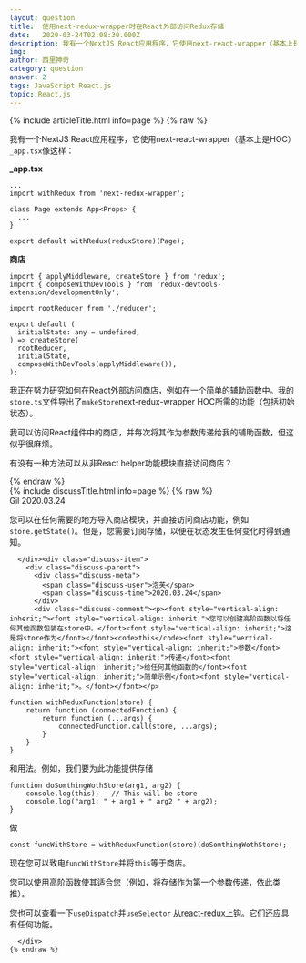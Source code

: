 ```yaml
---
layout: question
title:  使用next-redux-wrapper时在React外部访问Redux存储
date:   2020-03-24T02:08:30.000Z
description: 我有一个NextJS React应用程序，它使用next-react-wrapper（基本上是HOC）_app.tsx像这样：_app.tsx.....
img: 
author: 西里神奇
category: question
answer: 2
tags: JavaScript React.js
topic: React.js
---
```

<div class="article-root">
  <div class="article">
    {% include articleTitle.html info=page %}
    {% raw %}
    <div class="article-content"><p><font style="vertical-align: inherit;"><font style="vertical-align: inherit;">我有一个NextJS React应用程序，它使用next-react-wrapper（基本上是HOC）</font></font><code>_app.tsx</code><font style="vertical-align: inherit;"><font style="vertical-align: inherit;">像这样：</font></font></p>

<p><strong><font style="vertical-align: inherit;"><font style="vertical-align: inherit;">_app.tsx</font></font></strong></p>

<pre><code>...<font></font>
import withRedux from 'next-redux-wrapper';<font></font>
<font></font>
class Page extends App&lt;Props&gt; {<font></font>
  ...<font></font>
}<font></font>
<font></font>
export default withRedux(reduxStore)(Page);<font></font>
</code></pre>

<p><strong><font style="vertical-align: inherit;"><font style="vertical-align: inherit;">商店</font></font></strong></p>

<pre><code>import { applyMiddleware, createStore } from 'redux';<font></font>
import { composeWithDevTools } from 'redux-devtools-extension/developmentOnly';<font></font>
<font></font>
import rootReducer from './reducer';<font></font>
<font></font>
export default (<font></font>
  initialState: any = undefined,<font></font>
) =&gt; createStore(<font></font>
  rootReducer,<font></font>
  initialState,<font></font>
  composeWithDevTools(applyMiddleware()),<font></font>
);<font></font>
</code></pre>

<p><font style="vertical-align: inherit;"><font style="vertical-align: inherit;">我正在努力研究如何在React外部访问商店，例如在一个简单的辅助函数中。</font><font style="vertical-align: inherit;">我的</font></font><code>store.ts</code><font style="vertical-align: inherit;"><font style="vertical-align: inherit;">文件导出了</font></font><code>makeStore</code><font style="vertical-align: inherit;"><font style="vertical-align: inherit;">next-redux-wrapper HOC所需</font><font style="vertical-align: inherit;">的</font><font style="vertical-align: inherit;">功能（包括初始状态）。</font></font></p>

<p><font style="vertical-align: inherit;"><font style="vertical-align: inherit;">我可以访问React组件中的商店，并每次将其作为参数传递给我的辅助函数，但这似乎很麻烦。</font></font></p>

<p><font style="vertical-align: inherit;"><font style="vertical-align: inherit;">有没有一种方法可以从非React helper功能模块直接访问商店？</font></font></p></div>
    {% endraw %}
  </div>

  <div class="discuss-wrapper">
    {% include discussTitle.html info=page %}
    {% raw %}
    <div class="discuss-item">
        <div class="discuss-parent">
          <div class="discuss-meta">
            <span class="discuss-user">Gil</span>
            <span class="discuss-time">2020.03.24</span>
          </div>
          <div class="discuss-comment"><p><font style="vertical-align: inherit;"><font style="vertical-align: inherit;">您可以在任何需要的地方导入商店模块，并直接访问商店功能，例如</font></font><code>store.getState()</code><font style="vertical-align: inherit;"><font style="vertical-align: inherit;">。</font><font style="vertical-align: inherit;">但是，您需要订阅存储，以便在状态发生任何变化时得到通知。</font></font></p></div>
        </div>
        
      </div><div class="discuss-item">
        <div class="discuss-parent">
          <div class="discuss-meta">
            <span class="discuss-user">泡芙</span>
            <span class="discuss-time">2020.03.24</span>
          </div>
          <div class="discuss-comment"><p><font style="vertical-align: inherit;"><font style="vertical-align: inherit;">您可以创建高阶函数以将任何其他函数包装在store中。</font><font style="vertical-align: inherit;">这是将store作为</font></font><code>this</code><font style="vertical-align: inherit;"><font style="vertical-align: inherit;">参数</font><font style="vertical-align: inherit;">传递</font><font style="vertical-align: inherit;">给任何其他函数的</font><font style="vertical-align: inherit;">简单示例</font><font style="vertical-align: inherit;">。</font></font></p>

<pre><code>function withReduxFunction(store) {<font></font>
    return function (connectedFunction) {<font></font>
        return function (...args) {<font></font>
            connectedFunction.call(store, ...args);<font></font>
        }<font></font>
    }<font></font>
}<font></font>
</code></pre>

<p><font style="vertical-align: inherit;"><font style="vertical-align: inherit;">和用法。</font><font style="vertical-align: inherit;">例如，我们要为此功能提供存储</font></font></p>

<pre><code>function doSomthingWothStore(arg1, arg2) {<font></font>
    console.log(this);   // This will be store<font></font>
    console.log("arg1: " + arg1 + " arg2 " + arg2);<font></font>
}<font></font>
</code></pre>

<p><font style="vertical-align: inherit;"><font style="vertical-align: inherit;">做</font></font></p>

<pre><code>const funcWithStore = withReduxFunction(store)(doSomthingWothStore);
</code></pre>

<p><font style="vertical-align: inherit;"><font style="vertical-align: inherit;">现在您可以致电</font></font><code>funcWithStore</code><font style="vertical-align: inherit;"><font style="vertical-align: inherit;">并将</font></font><code>this</code><font style="vertical-align: inherit;"><font style="vertical-align: inherit;">等于商店。</font></font></p>

<p><font style="vertical-align: inherit;"><font style="vertical-align: inherit;">您可以使用高阶函数使其适合您（例如，将存储作为第一个参数传递，依此类推）。</font></font></p>

<p><font style="vertical-align: inherit;"><font style="vertical-align: inherit;">您也可以查看一下</font></font><code>useDispatch</code><font style="vertical-align: inherit;"><font style="vertical-align: inherit;">并</font></font><code>useSelector</code> <a href="https://react-redux.js.org/next/api/hooks" rel="nofollow noreferrer"><font style="vertical-align: inherit;"><font style="vertical-align: inherit;">从react-redux上钩</font></font></a><font style="vertical-align: inherit;"><font style="vertical-align: inherit;">。</font><font style="vertical-align: inherit;">它们还应具有任何功能。</font></font></p></div>
        </div>
        
      </div>
    {% endraw %}
  </div>
<div>
